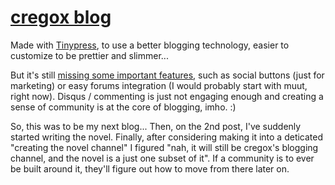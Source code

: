 # [cregox blog](http://blog.cregox.com)

Made with [Tinypress](https://tinypress.co/), to use a better blogging technology, easier to customize to be prettier and slimmer...

But it's still [missing some important features](https://github.com/tinypressco/tinypressco.github.io/issues/created_by/cauerego), such as social buttons (just for marketing) or easy forums integration (I would probably start with muut, right now). Disqus / commenting is just not engaging enough and creating a sense of community is at the core of blogging, imho. :)

So, this was to be my next blog... Then, on the 2nd post, I've suddenly started writing the novel. Finally, after considering making it into a deticated "creating the novel channel" I figured "nah, it will still be cregox's blogging channel, and the novel is a just one subset of it". If a community is to ever be built around it, they'll figure out how to move from there later on.
